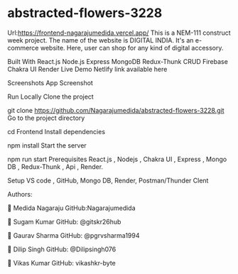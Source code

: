 # abstracted-flowers-3228
Url:https://frontend-nagarajumedida.vercel.app/
This is a NEM-111 construct week project. The name of the website is  DIGITAL INDIA. It's an e-commerce website. Here, user can shop for any kind of digital accessory.



Built With
React.js
Node.js
Express
MongoDB
Redux-Thunk
CRUD
Firebase
Chakra UI
Render
Live Demo
Netlify link available here

Screenshots
App Screenshot

Run Locally
Clone the project

  git clone https://github.com/Nagarajumedida/abstracted-flowers-3228.git
Go to the project directory

  cd Frontend
Install dependencies

  npm install
Start the server

  npm run start
Prerequisites
React.js , Nodejs , Chakra UI , Express , Mongo DB , Redux-Thunk , Api , Render.

Setup
VS code , GitHub, Mongo DB, Render, Postman/Thunder Clent

Authors:

👤 Medida Nagaraju
GitHub:Nagarajumedida

👤 Sugam Kumar
GitHub: @gitskr26hub

👤 Gaurav Sharma 
GitHub: @pgrvsharma1994

👤 Dilip Singh
GitHub: @Dilipsingh076

👤 Vikas Kumar
GitHub: vikashkr-byte







